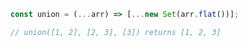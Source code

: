 ~~~ javascript
const union = (...arr) => [...new Set(arr.flat())];

// union([1, 2], [2, 3], [3]) returns [1, 2, 3]
~~~
